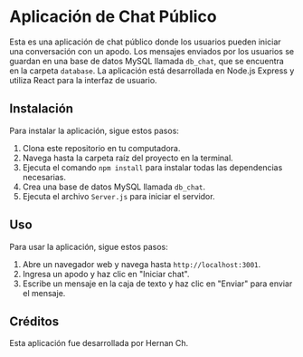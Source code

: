 # Aplicación de Chat Público

Esta es una aplicación de chat público donde los usuarios pueden iniciar una conversación con un apodo. Los mensajes enviados por los usuarios se guardan en una base de datos MySQL llamada `db_chat`, que se encuentra en la carpeta `database`. La aplicación está desarrollada en Node.js Express y utiliza React para la interfaz de usuario.

## Instalación

Para instalar la aplicación, sigue estos pasos:

1. Clona este repositorio en tu computadora.
2. Navega hasta la carpeta raíz del proyecto en la terminal.
3. Ejecuta el comando `npm install` para instalar todas las dependencias necesarias.
4. Crea una base de datos MySQL llamada `db_chat`.
5. Ejecuta el archivo `Server.js` para iniciar el servidor.

## Uso

Para usar la aplicación, sigue estos pasos:

1. Abre un navegador web y navega hasta `http://localhost:3001`.
2. Ingresa un apodo y haz clic en "Iniciar chat".
3. Escribe un mensaje en la caja de texto y haz clic en "Enviar" para enviar el mensaje.

## Créditos

Esta aplicación fue desarrollada por Hernan Ch.